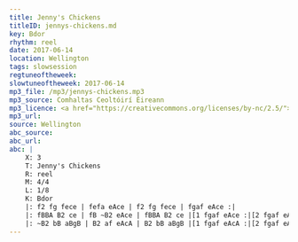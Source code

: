 ```yaml
---
title: Jenny's Chickens
titleID: jennys-chickens.md
key: Bdor
rhythm: reel
date: 2017-06-14
location: Wellington
tags: slowsession 
regtuneoftheweek:
slowtuneoftheweek: 2017-06-14
mp3_file: /mp3/jennys-chickens.mp3
mp3_source: Comhaltas Ceoltóirí Éireann
mp3_licence: <a href="https://creativecommons.org/licenses/by-nc/2.5/">CC-BY-NC-2.5</a>
mp3_url:
source: Wellington
abc_source:
abc_url:
abc: |
    X: 3
    T: Jenny's Chickens
    R: reel
    M: 4/4
    L: 1/8
    K: Bdor
    |: f2 fg fece | fefa eAce | f2 fg fece | fgaf eAce :|
    |: fBBA B2 ce | fB ~B2 eAce | fBBA B2 ce |[1 fgaf eAce :|[2 fgaf eAcA ||
    |: ~B2 bB aBgB | B2 af eAcA | B2 bB aBgB |[1 fgaf eAcA :|[2 fgaf eAce |]
---
```

